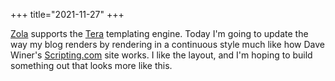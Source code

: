 +++
title="2021-11-27"
+++

[Zola](https://www.getzola.org/documentation/templates/overview/) supports the
[Tera](https://tera.netlify.app/) templating engine. Today I'm going to update
the way my blog renders by rendering in a continuous style much like how Dave
Winer's [Scripting.com](https://www.scripting.com) site works. I like the
layout, and I'm hoping to build something out that looks more like this.

